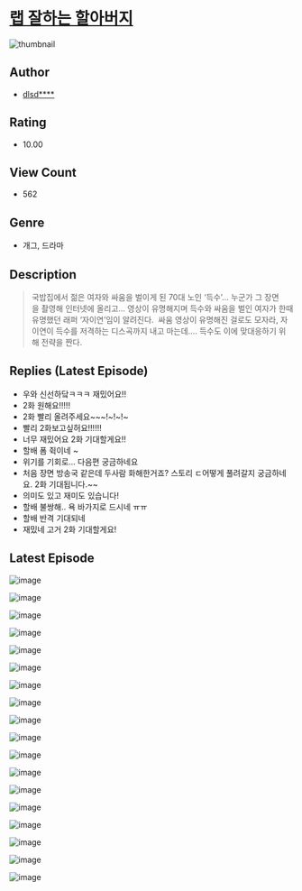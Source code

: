 # [랩 잘하는 할아버지](https://comic.naver.com/challenge/list?titleId=811042)
![thumbnail](https://image-comic.pstatic.net/user_contents_data/challenge_comic/2023/05/25/105239/upload_7233678633502061617_480x623.jpeg)

## Author
- [dlsd****](https://comic.naver.com/artistTitle?id=105239)

## Rating
- 10.00

## View Count
- 562

## Genre
- 개그, 드라마

## Description
> 국밥집에서 젊은 여자와 싸움을 벌이게 된 70대 노인 ‘득수’… 누군가 그 장면을 촬영해 인터넷에 올리고… 영상이 유명해지며 득수와 싸움을 벌인 여자가 한때 유명했던 래퍼 ‘자이연’임이 알려진다.  싸움 영상이 유명해진 걸로도 모자라, 자이연이 득수를 저격하는 디스곡까지 내고 마는데…. 득수도 이에 맞대응하기 위해 전략을 짠다.

## Replies (Latest Episode)
- 우와 신선하닼ㅋㅋㅋ 재밌어요!!
- 2화 원해요!!!!!
- 2화 빨리 올려주세요~~~!~!~!~
- 빨리 2화보고싶허요!!!!!!
- 너무 재밌어요 2화 기대할게요!!
- 할배 폼 쥑이네 ~
- 위기를 기회로... 다음편 궁금하네요
- 처음 장면 방송국 같은데 두사람 화해한거죠? 스토리 ㄷ어떻게 풀려갈지 궁금하네요. 2화 기대됩니다.~~
- 의미도 있고 재미도 있습니다!
- 할배 불쌍해.. 욕 바가지로 드시네 ㅠㅠ
- 할배 반격 기대되네
- 재밌네 고거 2화 기대할게요!

## Latest Episode
![image](https://image-comic.pstatic.net/user_contents_data/challenge_comic/2023/05/25/105239/upload_3486179952341116210.jpeg)

![image](https://image-comic.pstatic.net/user_contents_data/challenge_comic/2023/05/25/105239/upload_7018351165245370423.jpeg)

![image](https://image-comic.pstatic.net/user_contents_data/challenge_comic/2023/05/25/105239/upload_3703142188065239140.jpeg)

![image](https://image-comic.pstatic.net/user_contents_data/challenge_comic/2023/05/25/105239/upload_7161111965532762679.jpeg)

![image](https://image-comic.pstatic.net/user_contents_data/challenge_comic/2023/05/25/105239/upload_3545520620692910178.jpeg)

![image](https://image-comic.pstatic.net/user_contents_data/challenge_comic/2023/05/25/105239/upload_7293973656342967607.jpeg)

![image](https://image-comic.pstatic.net/user_contents_data/challenge_comic/2023/05/25/105239/upload_4050762694216660790.jpeg)

![image](https://image-comic.pstatic.net/user_contents_data/challenge_comic/2023/05/25/105239/upload_7306585952358838327.jpeg)

![image](https://image-comic.pstatic.net/user_contents_data/challenge_comic/2023/05/25/105239/upload_3631085904123553125.jpeg)

![image](https://image-comic.pstatic.net/user_contents_data/challenge_comic/2023/05/25/105239/upload_7364618370121349221.jpeg)

![image](https://image-comic.pstatic.net/user_contents_data/challenge_comic/2023/05/25/105239/upload_3558796300247197027.jpeg)

![image](https://image-comic.pstatic.net/user_contents_data/challenge_comic/2023/05/25/105239/upload_3558750137807417441.jpeg)

![image](https://image-comic.pstatic.net/user_contents_data/challenge_comic/2023/05/25/105239/upload_3762529217115809122.jpeg)

![image](https://image-comic.pstatic.net/user_contents_data/challenge_comic/2023/05/25/105239/upload_3630801131383775796.jpeg)

![image](https://image-comic.pstatic.net/user_contents_data/challenge_comic/2023/05/25/105239/upload_3991145162945738337.jpeg)

![image](https://image-comic.pstatic.net/user_contents_data/challenge_comic/2023/05/25/105239/upload_3846973921201185382.jpeg)

![image](https://image-comic.pstatic.net/user_contents_data/challenge_comic/2023/05/25/105239/upload_3546694865506297145.jpeg)

![image](https://image-comic.pstatic.net/user_contents_data/challenge_comic/2023/05/25/105239/upload_4122256220855296561.jpeg)
